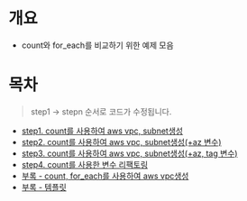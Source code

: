# 개요
* count와 for_each를 비교하기 위한 예제 모음

# 목차
> step1 -> stepn 순서로 코드가 수정됩니다.

* [step1. count를 사용하여 aws vpc, subnet생성](./step1_count_only_subnet/)
* [step2. count를 사용하여 aws vpc, subnet생성(+az 변수)](./step2_count_only_subnet_with_az/)
* [step3. count를 사용하여 aws vpc, subnet생성(+az, tag 변수)](./step3_count_only_subnet_with_az_tag/)
* [step4. count를 사용한 변수 리팩토링](./step4_count_refactoring/)
* [부록 - count, for_each를 사용하여 aws vpc생성](./vpc_demo/)
* [부록 - 템플릿](./template/)